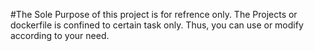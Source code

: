 #The Sole Purpose of this project is for refrence only. The Projects or dockerfile is confined to certain task only. Thus, you can use or modify according to your need. 

